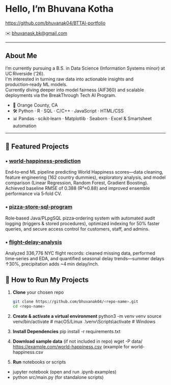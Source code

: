 # Hello, I’m Bhuvana Kotha
https://github.com/bhuvanak04/BTTAI-portfolio 

✉️ bhuvanask.bk@gmail.com

---

## About Me
I’m currently pursuing a B.S. in Data Science (Information Systems minor) at UC Riverside (’26).  
I'm interested in turning raw data into actionable insights and production‑ready ML models.  
Currently diving deeper into model fairness (AIF360) and scalable deployments via the BreakThrough Tech AI Program.

- 📍 Orange County, CA  
- 🛠️ Python · R · SQL · C/C++ · JavaScript · HTML/CSS  
- 📊 Pandas · scikit‑learn · Matplotlib · Seaborn · Excel & Smartsheet automation  

---


## 🔗 Featured Projects

### • [world-happiness-prediction](https://github.com/bhuvanak04/world-happiness-prediction)
End‑to‑end ML pipeline predicting World Happiness scores—data cleaning, feature engineering (162 country dummies), exploratory analysis, and model comparison (Linear Regression, Random Forest, Gradient Boosting). Achieved baseline RMSE of 0.388 (R²≈0.88) and improved ensemble performance via 5‑fold CV.

### • [pizza-store-sql-program](https://github.com/bhuvanak04/PizzaStore-SQL-Program)
Role‑based Java/PLpgSQL pizza‑ordering system with automated audit logging (triggers & stored procedures), optimized indexing for 50% faster queries, and secure access control for customers, staff, and admins.

### • [flight-delay-analysis](https://github.com/bhuvanak04/Flight-Delay-Analysis)
Analyzed 336,776 NYC flight records: cleaned missing data, performed time‑series and EDA, and quantified seasonal delay trends—summer delays ↑30%, precipitation adds ~4 min delay/inch.

## 🚀 How to Run My Projects
1. **Clone** your chosen repo  
   ```bash
   git clone https://github.com/bhuvanak04/<repo-name>.git
   cd <repo-name>

2. **Create & activate a virtual environment**
  python3 -m venv venv
  source venv/bin/activate  # macOS/Linux
  .\venv\Scripts\activate   # Windows

3. **Install Dependencies**
   pip install -r requirements.txt

4. **Download sample data** (if not included in repo)
   wget -P data/ https://example.com/world-happiness.csv (example for world-happiness.csv
   
5. **Run** notebooks or scripts
- jupyter notebook  (open and run .ipynb examples)
- python src/main.py  (for standalone scripts)
